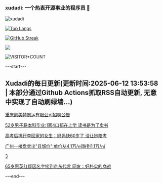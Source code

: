 ### xudadi: 一个热衷开源事业的程序员 👋

![xudadi](https://github-readme-stats-git-masterorgs-github-readme-stats-team.vercel.app/api?username=xudadi)

[![Top Langs](https://github-readme-stats.vercel.app/api/top-langs/?username=xudadi)](https://github.com/anuraghazra/github-readme-stats)

[![GitHub Streak](https://streak-stats.demolab.com?user=xudadi&locale=zh_Hans)](https://git.io/streak-stats)

![](https://raw.githubusercontent.com/xudadi/xudadi/main/assets/github-contribution-grid-snake.svg)

![VISITOR+COUNT](https://komarev.com/ghpvc/?username=xudadi&label=VISITOR+COUNT)


---start---

## Xudadi的每日更新(更新时间:2025-06-12 13:53:58 | 本部分通过Github Actions抓取RSS自动更新, 无意中实现了自动刷绿墙...)

[重庆凯美特航运有限公司招聘公告](https://www.gongkaoleida.com/article/2446986)

[52岁男子将本科毕业:1家4口都在上学 读书是为了卖书](https://m.163.com/news/article/K1Q7CGKR051492T3.html)

[高考后挑行李回家的女生：妈妈快60岁了 没让她陪考](https://m.163.com/news/article/K1PNF0MB053469LG.html)

[广州一楼盘卖出"县城价":单价从4.1万/㎡跌到1.1万/㎡](https://m.163.com/news/article/K1Q6KDAU00019B3E.html)

[3](https://m.163.com/touch/news/sub/domestic)

[65岁惠英红疑因名字接到京东代言 网友：好朴实的商战](https://m.163.com/news/article/K1PSAR7F053469LG.html)

---end---
